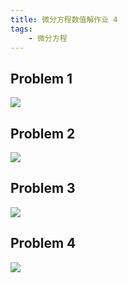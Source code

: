 ```yaml
---
title: 微分方程数值解作业 4
tags: 
    - 微分方程
---
```


## Problem 1

![](https://cdn.duanyll.com/img/20240429090954.png)

## Problem 2

![](https://cdn.duanyll.com/img/20240429091022.png)

## Problem 3

![](https://cdn.duanyll.com/img/20240429091052.png)

## Problem 4

![](https://cdn.duanyll.com/img/20240429091115.png)
